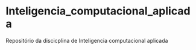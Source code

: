 # Inteligencia_computacional_aplicada
Repositório da discicplina de Inteligencia computacional aplicada
